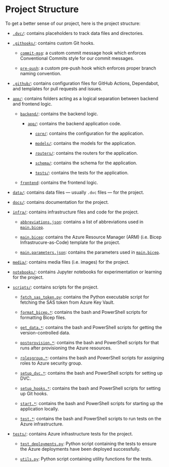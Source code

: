 # Project Structure

To get a better sense of our project, here is the project structure:

- [`.dvc/`](../.dvc): contains placeholders to track data files and directories.

- [`.githooks/`](../.githooks): contains custom Git hooks.

  - [`commit-msg`](../.githooks/commit-msg): a custom commit message hook which enforces Conventional Commits style for our commit messages.

  - [`pre-push`](../.githooks/pre-push): a custom pre-push hook which enforces proper branch naming convention.

- [`.github/`](../.github): contains configuration files for GitHub Actions, Dependabot, and templates for pull requests and issues.

- [`app/`](../app): contains folders acting as a logical separation between backend and frontend logic.

  - [`backend/`](../app/backend/): contains the backend logic.

    - [`app/`](../app/backend/app): contains the backend application code.

      - [`core/`](../app/backend/app/core/): contains the configuration for the application.

      - [`models/`](../app/backend/app/models/): contains the models for the application.

      - [`routers/`](../app/backend/app/routers/): contains the routers for the application.

      - [`schema/`](../app/backend/app/schema/): contains the schema for the application.

      - [`tests/`](../app/backend/app/tests/): contains the tests for the application.

  - [`frontend`](../app/frontend/): contains the frontend logic.

- [`data/`](../data): contains data files — usually `.dvc` files — for the project.

- [`docs/`](../docs): contains documentation for the project.

- [`infra/`](../infra): contains infrastructure files and code for the project.

  - [`abbreviations.json`](../infra/abbreviations.json): contains a list of abbreviations used in [`main.bicep`](../infra/main.bicep).

  - [`main.bicep`](../infra/main.bicep): contains the Azure Resource Manager (ARM) (i.e. Bicep Infrastrucure-as-Code) template for the project.

  - [`main.parameters.json`](../infra/main.parameters.json): contains the parameters used in [`main.bicep`](../infra/main.bicep).

- [`media/`](../media): contains media files (i.e. images) for the project.

- [`notebooks/`](../notebooks): contains Jupyter notebooks for experimentation or learning for the project.

- [`scripts/`](../scripts): contains scripts for the project.

  - [`fetch_sas_token.py`](../scripts/fetch_sas_token.py): contains the Python executable script for fetching the SAS token from Azure Key Vault.

  - [`format_bicep.*`](../scripts/format_bicep.sh): contains the bash and PowerShell scripts for formatting Bicep files.

  - [`get_data.*`](../scripts/get_data.sh): contains the bash and PowerShell scripts for getting the version-controlled data.

  - [`postprovision.*`](../scripts/postprovision.sh): contains the bash and PowerShell scripts for that runs after provisioning the Azure resources.

  - [`rolesgroup.*`](../scripts/rolesgroup.sh): contains the bash and PowerShell scripts for assigning roles to Azure security group.

  - [`setup_dvc.*`](../scripts/setup_dvc.sh): contains the bash and PowerShell scripts for setting up DVC.

  - [`setup_hooks.*`](../scripts/setup_hooks.sh): contains the bash and PowerShell scripts for setting up Git hooks.

  - [`start.*`](../scripts/start.sh): contains the bash and PowerShell scripts for starting up the application locally.

  - [`test.*`](../scripts/test.sh): contains the bash and PowerShell scripts to run tests on the Azure infrastructure.

- [`tests/`](../tests): contains Azure infrastructure tests for the project.

  - [`test_deployments.py`](../tests/test_deployments.py): Python script containing the tests to ensure the Azure deployments have been deployed successfully.

  - [`utils.py`](../tests/utils.py): Python script containing utility functions for the tests.
